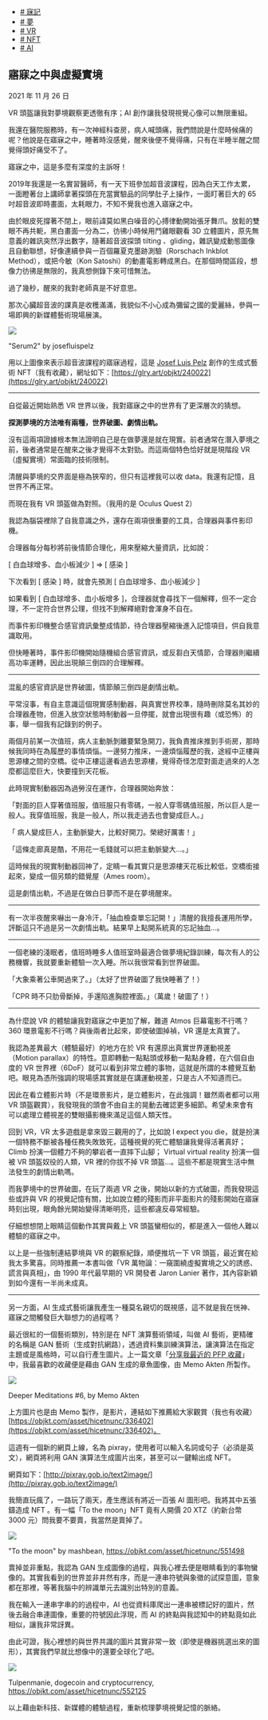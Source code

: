 +   [# 寐記](https://matters.town/tags/63634-%E5%AF%90%E8%A8%98)
+   [# 夢](https://matters.town/tags/2241-%E5%A4%A2)
+   [# VR](https://matters.town/tags/2722-VR)
+   [# NFT](https://matters.town/tags/7990-NFT)
+   [# AI](https://matters.town/tags/1780-AI)

## 寤寐之中與虛擬實境

2021 年 11 月 26 日

VR 頭盔讓我對夢境觀察更透徹有序；AI 創作讓我發現視覺心像可以無限重組。

我還在醫院服務時，有一次神經科查房，病人喊頭痛，我們問說是什麼時候痛的呢？他說是在寤寐之中，睡著時沒感覺，醒來後便不覺得痛，只有在半睡半醒之間覺得頭好痛受不了。

寤寐之中，這是多麼有深度的主訴呀！

2019年我還是一名實習醫師，有一天下班參加超音波課程，因為白天工作太累，一面瞪著台上講師拿著探頭在充當實驗品的同學肚子上操作，一面盯著巨大的 65 吋超音波即時畫面，太耗眼力，不知不覺我也進入寤寐之中。

由於眼皮死撐著不閉上，眼前諱莫如黑白噪音的心搏律動開始張牙舞爪。放鬆的雙眼不再共軛，黑白畫面一分為二，彷彿小時候用鬥雞眼觀看 3D 立體圖片，原先無意義的雜訊突然浮出數字，隨著超音波探頭 tilting 、gliding，雜訊變成動態圖像且自動聯想，好像連續參與一百個羅夏克墨跡測驗（Rorschach Inkblot Method），或把今敏（Kon Satoshi）的動畫電影轉成黑白。在那個時間區段，想像力彷彿是無限的，我真想側錄下來可惜無法。

過了幾秒，醒來的我對老師真是不好意思。

那次心臟超音波的課真是收穫滿滿，我貌似不小心成為彌留之國的愛麗絲，參與一場即興的新媒體藝術現場展演。

 ![](https://assets.matters.news/embed/d0042c0e-f9c8-4b29-81d5-622b80620adb.png)

"Serum2" by josefluispelz

用以上圖像來表示超音波課程的寤寐過程，這是 [Josef Luis Pelz](https://www.instagram.com/josefluispelz/) 創作的生成式藝術 NFT（我有收藏），網址如下：[https://glry.art/objkt/240022](https://glry.art/objkt/240022)

* * *

自從最近開始熟悉 VR 世界以後，我對寤寐之中的世界有了更深層次的猜想。

**探測夢境的方法唯有兩種，世界破圖、劇情出軌。**

沒有這兩項證據根本無法證明自己是在做夢還是就在現實。前者通常在潛入夢境之前，後者通常是在醒來之後才覺得不太對勁。而這兩個特色恰好就是現階段 VR （虛擬實境）常面臨的技術限制。

清醒與夢境的交界面是極為狹窄的，但只有這裡我可以收 data。我還有記憶，且世界不再正常。

而現在我有 VR 頭盔做為對照。（我用的是 Oculus Quest 2）

我認為腦袋裡除了自我意識之外，還存在兩項很重要的工具，合理器與事件影印機。

合理器每分每秒將前後情節合理化，用來壓縮大量資訊，比如說：

\[ 白血球增多、血小板減少 \] => \[ 感染 \]

下次看到 \[ 感染 \] 時，就會先預測 \[ 白血球增多、血小板減少 \]

如果看到 \[ 白血球增多、血小板增多 \]，合理器就會尋找下一個解釋，但不一定合理，不一定符合世界公理，但找不到解釋絕對會渾身不自在。

而事件影印機整合感官資訊彙整成情節，待合理器壓縮後進入記憶項目，供自我意識取用。

但快睡著時，事件影印機開始隨機組合感官資訊，或反芻白天情節，合理器則繼續高功率運轉，因此出現顛三倒四的合理解釋。

* * *

混亂的感官資訊是世界破圖，情節顛三倒四是劇情出軌。

平常沒事，有自主意識這個現實感制動器，與真實世界校準，隨時刪除莫名其妙的合理器產物，但進入放空狀態時制動器一旦停擺，就會出現很有趣（或恐怖）的事，舉一個我有記錄到的例子。

兩個月前某一次值班，病人主動脈剝離要緊急開刀，我負責推床推到手術房，那時候我同時在為履歷的事情煩惱。一邊努力推床，一邊煩惱履歷的我，途經中正樓與思源樓之間的空橋。從中正樓這邊看過去思源樓，覺得奇怪怎麼對面走過來的人怎麼都這麼巨大，快要撞到天花板。

此時現實制動器因為過勞沒在運作，合理器開始奔放：

「對面的巨人穿著值班服，值班服只有零碼，一般人穿零碼值班服，所以巨人是一般人。我穿值班服，我是一般人，所以我走過去也會變成巨人。」

「 病人變成巨人，主動脈變大，比較好開刀。榮總好厲害！」

「這條走廊真是酷，不用花一毛錢就可以把主動脈變大…。」

這時候我的現實制動器回神了，定睛一看其實只是思源樓天花板比較低，空橋銜接起來，變成一個另類的錯覺屋（Ames room）。

這是劇情出軌，不過是在做白日夢而不是在夢境醒來。

* * *

有一次半夜醒來嚇出一身冷汗，「抽血檢查單忘記開！」清醒的我擅長運用所學，評斷這只不過是另一次劇情出軌。結果早上點開系統真的忘記抽血…。

* * *

一個老練的淺眠者，值班時睡多人值班室時最適合做夢境紀錄訓練，每次有人的公務機響，我就要重新體驗一次入睡。所以我很常看到世界破圖。

「大象乘著公車開過來了。」（太好了世界破圖了我快睡著了！）

「CPR 時不只肋骨斷掉，手還陷進胸腔裡面。」（萬歲！破圖了！）

* * *

為什麼說 VR 的體驗讓我對寤寐之中更加了解，難道 Atmos 巨幕電影不行嗎？ 360 環景電影不行嗎？與後兩者比起來，即使破圖掉禎，VR 還是太真實了。

我認為差異最大（體驗最好）的地方在於 VR 有還原出真實世界運動視差（Motion parallax）的特性。意即轉動一點點頭或移動一點點身體，在六個自由度的 VR 世界裡（6DoF）就可以看到非常立體的事物，這就是所謂的本體覺互動吧。眼見為憑所強調的現場感其實就是在講運動視差，只是古人不知道而已。

因此在看立體影片時（不是環景影片，是立體影片，在此強調！雖然兩者都可以用 VR 頭盔觀賞），我發現我的頭會不由自主的晃動去確認更多細節。希望未來會有可以處理立體視差的雙眼攝影機來滿足這個人類天性。

回到 VR，VR 太多遊戲是拿來毀三觀用的了，比如說 I expect you die，就是扮演一個特務不斷被各種任務失敗致死，這種視覺的死亡體驗讓我覺得活著真好； Climb 扮演一個體力不夠的攀岩者一直摔下山腳； Virtual virtual reality 扮演一個被 VR 頭盔奴役的人類，VR 裡的你拔不掉 VR 頭盔…。這些不都是現實生活中無法發生的劇情出軌嗎。

而我夢境中的世界破圖，在玩了兩週 VR 之後，開始以新的方式破圖，而我發現這些或許與 VR 的視覺記憶有關，比如說立體的殘影而非平面影片的殘影開始在寤寐時刻出現，眼角餘光開始變得清晰明亮，這些都違反尋常經驗。

仔細想想閉上眼睛這個動作其實與戴上 VR 頭盔蠻相似的，都是進入一個他人難以體驗的寤寐之中。

以上是一些強制連結夢境與 VR 的觀察紀錄，順便推坑一下 VR 頭盔，最近實在給我太多驚喜。同時推薦一本書叫做「VR 萬物論：一窺圍繞虛擬實境之父的誘惑、謊言與真相」，由 1990 年代最早期的 VR 開發者 Jaron Lanier 著作，其內容新穎到如今還有一半尚未成真。

* * *

另一方面，AI 生成式藝術讓我產生一種莫名親切的既視感，這不就是我在恍神、寤寐之間觸發巨大聯想力的過程嗎？

最近很紅的一個藝術類別，特別是在 NFT 演算藝術領域，叫做 AI 藝術，更精確的名稱是 GAN 藝術（生成對抗網路），透過資料集訓練演算法，讓演算法在指定主題或是風格時，可以自行產生圖片。上一篇文章「[分享我最近的 PFP 收藏](https://matters.news/@mashbean/nft%E6%95%85%E4%BA%8B%E9%9B%86-%E5%88%86%E4%BA%AB%E6%88%91%E6%9C%80%E8%BF%91%E7%9A%84-pfp-%E6%94%B6%E8%97%8F-bafyreicljpygtny6mdmlvfau6cmbguvnrgbyzzgnr4vx3gi56maobftxuq)」中，我最喜歡的收藏便是藉由 GAN 生成的章魚圖像，由 Memo Akten 所製作。

 ![](https://assets.matters.news/embed/9e82391e-52b4-4b26-9571-4f3680277539.png)

Deeper Meditations #6, by Memo Akten

上方圖片也是由 Memo 製作，是影片，連結如下推薦給大家觀賞（我也有收藏） [https://objkt.com/asset/hicetnunc/336402](https://objkt.com/asset/hicetnunc/336402)。

這週有一個新的網頁上線，名為 pixray，使用者可以輸入名詞或句子（必須是英文），網頁將利用 GAN 演算法生成圖片出來，甚至可以一鍵輸出成 NFT。

網頁如下：[http://pixray.gob.io/text2image/](http://pixray.gob.io/text2image/)

我簡直玩瘋了，一路玩了兩天，產生應該有將近一百張 AI 圖形吧。我將其中五張鑄造成 NFT 。有一幅「To the moon」NFT 竟有人開價 20 XTZ（約新台幣 3000 元）問我要不要賣，我當然是賣掉了。

 ![](https://assets.matters.news/embed/b185fd68-9f61-42ce-8824-f940161a5f43.png)

"To the moon" by mashbean, https://objkt.com/asset/hicetnunc/551498

賣掉並非重點，我認為 GAN 生成圖像的過程，與我心裡去便是眼睛看到的事物蠻像的。其實我看到的世界並非井然有序，而是一連串符號與象徵的試探意圖，意象都在那裡，等著我腦中的辨識單元去識別出特別的意義。

我在輸入一連串字串的的過程中，AI 也從資料庫爬出一連串被標記好的圖片，然後去融合串連圖像，重要的符號因此浮現，而 AI 的終點與我認知中的終點竟如此相似，讓我非常訝異。

由此可證，我心裡想的與世界共識的圖片其實非常一致（即使是機器挑選出來的圖形），其實我們早就比想像中的還要全球化了吧。

 ![](https://assets.matters.news/embed/39bd9357-a2fc-4972-8a3b-f32cdf28213a.png)

Tulpenmanie, dogecoin and cryptocurrency, https://objkt.com/asset/hicetnunc/552125

以上藉由新科技、新媒體的體驗過程，重新梳理夢境視覺記憶的脈絡。